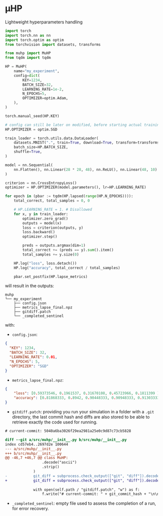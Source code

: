 # µHP

Lightweight hyperparameters handling

```py
import torch
import torch.nn as nn
import torch.optim as optim
from torchvision import datasets, transforms

from muhp import MuHP
from tqdm import tqdm

HP = MuHP(
    name="my_experiment",
    config=dict(
        KEY=1234,
        BATCH_SIZE=32,
        LEARNING_RATE=1e-2,
        N_EPOCHS=5,
        OPTIMIZER=optim.Adam,
    ),
)

torch.manual_seed(HP.KEY)

# config can still be later on modified, before starting actual training or in-between
HP.OPTIMIZER = optim.SGD

train_loader = torch.utils.data.DataLoader(
    datasets.MNIST(".", train=True, download=True, transform=transforms.ToTensor()),
    batch_size=HP.BATCH_SIZE,
    shuffle=True,
)

model = nn.Sequential(
    nn.Flatten(), nn.Linear(28 * 28, 48), nn.ReLU(), nn.Linear(48, 10)
)

criterion = nn.CrossEntropyLoss()
optimizer = HP.OPTIMIZER(model.parameters(), lr=HP.LEARNING_RATE)

for epoch in (pbar := tqdm(HP.lapsed(range(HP.N_EPOCHS)))):
    total_correct, total_samples = 0, 0

    # HP.LEARNING_RATE = 1. # Disallowed
    for x, y in train_loader:
        optimizer.zero_grad()
        outputs = model(x)
        loss = criterion(outputs, y)
        loss.backward()
        optimizer.step()

        preds = outputs.argmax(dim=1)
        total_correct += (preds == y).sum().item()
        total_samples += y.size(0)

    HP.log("loss", loss.detach())
    HP.log("accuracy", total_correct / total_samples)

    pbar.set_postfix(HP.lapse_metrics)
```

will result in the outputs:
```
muhp
└── my_experiment
    ├── config.json
    ├── metrics_lapse_final.npz
    ├── gitdiff.patch
    └── _completed_sentinel
```

with:

- `config.json`:
```json
{
  "KEY": 1234,
  "BATCH_SIZE": 32,
  "LEARNING_RATE": 0.01,
  "N_EPOCHS": 5,
  "OPTIMIZER": "SGD"
}
```

- `metrics_lapse_final.npz`:
```json
{
    "loss": [0.59373546, 0.1961537, 0.31670108, 0.45723966, 0.1811399 ],
    "accuracy": [0.81868333, 0.8942, 0.90448333, 0.90948333, 0.91303333]
}
```

- `gitdiff.patch`: providing you run your simulation in a folder with a `.git` directory, the last commit hash and diffs are also stored to be able to retrieve exactly the code used for running.
```diff
# current-commit: 5040a6ba3026f29ea2981a25e0c9d87c73cb5828

diff --git a/src/muhp/__init__.py b/src/muhp/__init__.py
index cd57eb4..2697d2e 100644
--- a/src/muhp/__init__.py
+++ b/src/muhp/__init__.py
@@ -46,7 +46,7 @@ class MuHP:
                 .decode("ascii")
                 .strip()
             )
-            git_diff = subprocess.check_output(["git", "diff"]).decode("ascii").strip()
+            git_diff = subprocess.check_output(["git", "diff"]).decode("ascii")
 
             with open(self.path / "gitdiff.patch", "w") as f:
                 f.write("# current-commit: " + git_commit_hash + "\n\n")

```

- `_completed_sentinel`: empty file used to assess the completion of a run, for error recovery.
